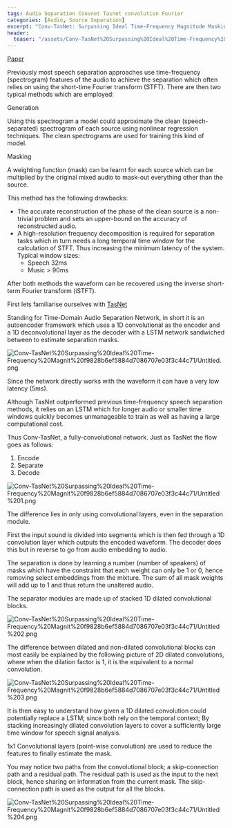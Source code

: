 ```yaml
---
tags: Audio Separation Convnet Tasnet convolution Fourier
categories: [Audio, Source Separation]
excerpt: "Conv-TasNet: Surpassing Ideal Time-Frequency Magnitude Masking for Speech Separation"
header:
  teaser: "/assets/Conv-TasNet%20Surpassing%20Ideal%20Time-Frequency%20Magnit%20f9828b6ef5884d7086707e03f3c44c71/conv.jpeg"
---
```


[Paper](https://arxiv.org/pdf/1809.07454.pdf)

Previously most speech separation approaches use time-frequency (spectrogram) features of the audio to achieve the separation which often relies on using the short-time Fourier transform (STFT). There are then two typical methods which are employed:

Generation

Using this spectrogram a model could approximate the clean (speech-separated) spectrogram of each source using nonlinear regression techniques. The clean spectrograms are used for training this kind of model.

Masking

A weighting function (mask) can be learnt for each source which can be multiplied by the original mixed audio to mask-out everything other than the source.

This method has the following drawbacks:

- The accurate reconstruction of the phase of the clean source is a non-trivial problem and sets an upper-bound on the accuracy of reconstructed audio.
- A high-resolution frequency decomposition is required for separation tasks which in turn needs a long temporal time window for the calculation of STFT. Thus increasing the minimum latency of the system. Typical window sizes:
    - Speech 32ms
    - Music > 90ms

After both methods the waveform can be recovered using the inverse short-term Fourier transform (iSTFT).

First lets familiarise ourselves with [TasNet](https://arxiv.org/pdf/1711.00541v1.pdf)

Standing for Time-Domain Audio Separation Network, in short it is an autoencoder framework which uses a 1D convolutional as the encoder and a 1D deconvolutional layer as the decoder with a LSTM network sandwiched between to estimate separation masks. 

![Conv-TasNet%20Surpassing%20Ideal%20Time-Frequency%20Magnit%20f9828b6ef5884d7086707e03f3c44c71/Untitled.png](/jakyll/assets/Conv-TasNet%20Surpassing%20Ideal%20Time-Frequency%20Magnit%20f9828b6ef5884d7086707e03f3c44c71/Untitled.png)

Since the network directly works with the waveform it can have a very low latency (5ms).

Although TasNet outperformed previous time-frequency speech separation methods, it relies on an LSTM which for longer audio or smaller time windows quickly becomes unmanageable to train as well as having a large computational cost. 

Thus Conv-TasNet, a fully-convolutional network. Just as TasNet the flow goes as follows:

1. Encode
2. Separate
3. Decode

![Conv-TasNet%20Surpassing%20Ideal%20Time-Frequency%20Magnit%20f9828b6ef5884d7086707e03f3c44c71/Untitled%201.png](/jakyll/assets/Conv-TasNet%20Surpassing%20Ideal%20Time-Frequency%20Magnit%20f9828b6ef5884d7086707e03f3c44c71/Untitled%201.png)

The difference lies in only using convolutional layers, even in the separation module.

First the input sound is divided into segments which is then fed through a 1D convolution layer which outputs the encoded waveform. The decoder does this but in reverse to go from audio embedding to audio.

The separation is done by learning a number (number of speakers) of masks which have the constraint that each weight can only be 1 or 0, hence removing select embeddings from the mixture. The sum of all mask weights will add up to 1 and thus return the unaltered audio.  

The separator modules are made up of stacked 1D dilated convolutional blocks.

![Conv-TasNet%20Surpassing%20Ideal%20Time-Frequency%20Magnit%20f9828b6ef5884d7086707e03f3c44c71/Untitled%202.png](/jakyll/assets/Conv-TasNet%20Surpassing%20Ideal%20Time-Frequency%20Magnit%20f9828b6ef5884d7086707e03f3c44c71/Untitled%202.png)

The difference between dilated and non-dilated convolutional blocks can most easily be explained by the following picture of 2D dilated convolutions, where when the dilation factor is 1, it is the equivalent to a normal convolution.

![Conv-TasNet%20Surpassing%20Ideal%20Time-Frequency%20Magnit%20f9828b6ef5884d7086707e03f3c44c71/Untitled%203.png](/jakyll/assets/Conv-TasNet%20Surpassing%20Ideal%20Time-Frequency%20Magnit%20f9828b6ef5884d7086707e03f3c44c71/Untitled%203.png)

It is then easy to understand how given a 1D dilated convolution could potentially replace a LSTM; since both rely on the temporal context; By stacking increasingly dilated convolution layers to cover a sufficiently large time window for speech signal analysis.

1x1 Convolutional layers (point-wise convolution) are used to reduce the features to finally estimate the mask.

You may notice two paths from the convolutional block; a skip-connection path and a residual path. The residual path is used as the input to the next block, hence sharing on information from the current mask. The skip-connection path is used as the output for all the blocks.

![Conv-TasNet%20Surpassing%20Ideal%20Time-Frequency%20Magnit%20f9828b6ef5884d7086707e03f3c44c71/Untitled%204.png](/jakyll/assets/Conv-TasNet%20Surpassing%20Ideal%20Time-Frequency%20Magnit%20f9828b6ef5884d7086707e03f3c44c71/Untitled%204.png)